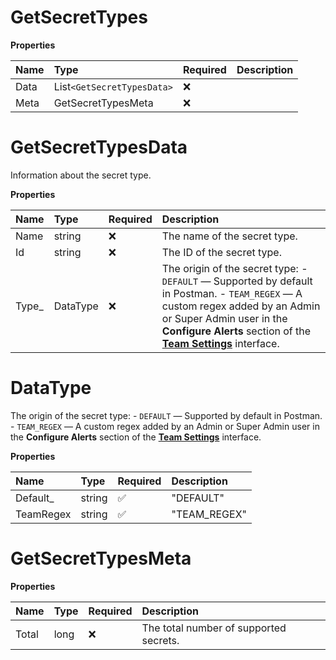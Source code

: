 # GetSecretTypes

**Properties**

| Name | Type                       | Required | Description |
| :--- | :------------------------- | :------- | :---------- |
| Data | List`<GetSecretTypesData>` | ❌       |             |
| Meta | GetSecretTypesMeta         | ❌       |             |

# GetSecretTypesData

Information about the secret type.

**Properties**

| Name   | Type     | Required | Description                                                                                                                                                                                                                                                                                    |
| :----- | :------- | :------- | :--------------------------------------------------------------------------------------------------------------------------------------------------------------------------------------------------------------------------------------------------------------------------------------------- |
| Name   | string   | ❌       | The name of the secret type.                                                                                                                                                                                                                                                                   |
| Id     | string   | ❌       | The ID of the secret type.                                                                                                                                                                                                                                                                     |
| Type\_ | DataType | ❌       | The origin of the secret type: - `DEFAULT` — Supported by default in Postman. - `TEAM_REGEX` — A custom regex added by an Admin or Super Admin user in the **Configure Alerts** section of the [**Team Settings**](https://learning.postman.com/docs/administration/team-settings/) interface. |

# DataType

The origin of the secret type: - `DEFAULT` — Supported by default in Postman. - `TEAM_REGEX` — A custom regex added by an Admin or Super Admin user in the **Configure Alerts** section of the [**Team Settings**](https://learning.postman.com/docs/administration/team-settings/) interface.

**Properties**

| Name      | Type   | Required | Description  |
| :-------- | :----- | :------- | :----------- |
| Default\_ | string | ✅       | "DEFAULT"    |
| TeamRegex | string | ✅       | "TEAM_REGEX" |

# GetSecretTypesMeta

**Properties**

| Name  | Type | Required | Description                            |
| :---- | :--- | :------- | :------------------------------------- |
| Total | long | ❌       | The total number of supported secrets. |

<!-- This file was generated by liblab | https://liblab.com/ -->
